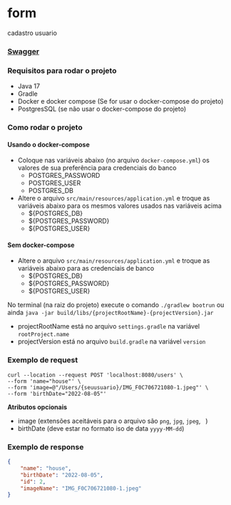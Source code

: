 # form
cadastro usuario

### [Swagger](localhost:8080/swagger-ui/index.html)

### Requisitos para rodar o projeto
- Java 17
- Gradle
- Docker e docker compose (Se for usar o docker-compose do projeto)
- PostgresSQL (se não usar o docker-compose do projeto)

### Como rodar o projeto
#### Usando o docker-compose
- Coloque nas variáveis abaixo (no arquivo `docker-compose.yml`) os valores de sua preferência para credenciais do banco
  - POSTGRES_PASSWORD
  - POSTGRES_USER
  - POSTGRES_DB
- Altere o arquivo `src/main/resources/application.yml` e troque as variáveis abaixo para os mesmos valores usados nas variáveis acima
  - ${POSTGRES_DB}
  - ${POSTGRES_PASSWORD}
  - ${POSTGRES_USER}

#### Sem docker-compose
- Altere o arquivo `src/main/resources/application.yml` e troque as variáveis abaixo para as credenciais de banco
  - ${POSTGRES_DB}
  - ${POSTGRES_PASSWORD}
  - ${POSTGRES_USER}

No terminal (na raiz do projeto) execute o comando `./gradlew bootrun` ou ainda `java -jar build/libs/{projectRootName}-{projectVersion}.jar`
- projectRootName está no arquivo `settings.gradle` na variável `rootProject.name`
- projectVersion está no arquivo `build.gradle` na variável `version`

### Exemplo de request

```
curl --location --request POST 'localhost:8080/users' \
--form 'name="house"' \
--form 'image=@"/Users/{seuusuario}/IMG_F0C706721080-1.jpeg"' \
--form 'birthDate="2022-08-05"'
```

**Atributos opcionais**
- image (extensões aceitáveis para o arquivo são `png`, `jpg`, `jpeg`, ` `)
- birthDate (deve estar no formato iso de data `yyyy-MM-dd`)

### Exemplo de response
```json
{
    "name": "house",
    "birthDate": "2022-08-05",
    "id": 2,
    "imageName": "IMG_F0C706721080-1.jpeg"
}
```
